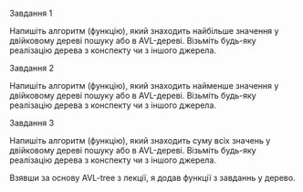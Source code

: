 Завдання 1

Напишіть алгоритм (функцію), який знаходить найбільше значення у двійковому дереві пошуку або в AVL-дереві. 
Візьміть будь-яку реалізацію дерева з конспекту чи з іншого джерела.

Завдання 2

Напишіть алгоритм (функцію), який знаходить найменше значення у двійковому дереві пошуку або в AVL-дереві. 
Візьміть будь-яку реалізацію дерева з конспекту чи з іншого джерела.

Завдання 3

Напишіть алгоритм (функцію), який знаходить суму всіх значень у двійковому дереві пошуку або в AVL-дереві. 
Візьміть будь-яку реалізацію дерева з конспекту чи з іншого джерела.

Взявши за основу AVL-tree з лекції, я додав функції з завданнь у дерево.
